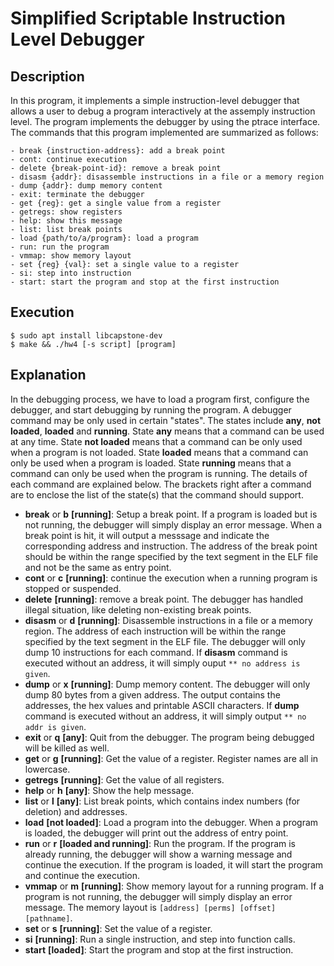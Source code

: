 # Simplified Scriptable Instruction Level Debugger
## Description
In this program, it implements a simple instruction-level debugger that allows a user to debug a program interactively at the assemply instruction level. The program implements the debugger by using the ptrace interface. The commands that this program implemented are summarized as follows:
```console
- break {instruction-address}: add a break point
- cont: continue execution
- delete {break-point-id}: remove a break point
- disasm {addr}: disassemble instructions in a file or a memory region
- dump {addr}: dump memory content
- exit: terminate the debugger
- get {reg}: get a single value from a register
- getregs: show registers
- help: show this message
- list: list break points
- load {path/to/a/program}: load a program
- run: run the program
- vmmap: show memory layout
- set {reg} {val}: set a single value to a register
- si: step into instruction
- start: start the program and stop at the first instruction
```

## Execution
```console
$ sudo apt install libcapstone-dev
$ make && ./hw4 [-s script] [program]
```

## Explanation
In the debugging process, we have to load a program first, configure the debugger, and start debugging by running the program. A debugger command may be only used in certain "states". The states include **any**, **not loaded**, **loaded** and **running**. State **any** means that a command can be used at any time. State **not loaded** means that a command can be only used when a program is not loaded. State **loaded** means that a command can only be used when a program is loaded. State **running** means that a command can only be used when the program is running. The details of each command are explained below. The brackets right after a command are to enclose the list of the state(s) that the command should support.

* **break** or **b** **[running]**: Setup a break point. If a program is loaded but is not running, the debugger will simply display an error message. When a break point is hit, it will output a messsage and indicate the corresponding address and instruction. The address of the break point should be within the range specified by the text segment in the ELF file and not be the same as entry point.
* **cont** or **c** **[running]**: continue the execution when a running program is stopped or suspended.
* **delete** **[running]**: remove a break point. The debugger has handled illegal situation, like deleting non-existing break points.
* **disasm** or **d** **[running]**: Disassemble instructions in a file or a memory region. The address of each instruction will be within the range specified by the text segment in the ELF file. The debugger will only dump 10 instructions for each command. If **disasm** command is executed without an address, it will simply ouput `** no address is given`.
* **dump** or **x** **[running]**: Dump memory content. The debugger will only dump 80 bytes from a given address. The output contains the addresses, the hex values and printable ASCII characters. If **dump** command is executed without an address, it will simply output `** no addr is given`.
* **exit** or **q** **[any]**: Quit from the debugger. The program being debugged will be killed as well.
* **get** or **g** **[running]**: Get the value of a register. Register names are all in lowercase.
* **getregs** **[running]**: Get the value of all registers.
* **help** or **h** **[any]**: Show the help message.
* **list** or **l** **[any]**: List break points, which contains index numbers (for deletion) and addresses.
* **load** **[not loaded]**: Load a program into the debugger. When a program is loaded, the debugger will print out the address of entry point.
* **run** or **r** **[loaded and running]**: Run the program. If the program is already running, the debugger will show a warning message and continue the execution. If the program is loaded, it will start the program and continue the execution. 
* **vmmap** or **m** **[running]**: Show memory layout for a running program. If a program is not running, the debugger will simply display an error message. The memory layout is `[address] [perms] [offset] [pathname]`.
* **set** or **s** **[running]**: Set the value of a register.
* **si** **[running]**: Run a single instruction, and step into function calls.
* **start** **[loaded]**: Start the program and stop at the first instruction.
